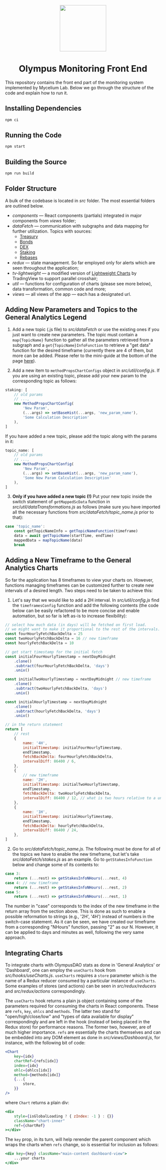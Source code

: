 <!-- markdownlint-disable no-inline-html first-line-h1 -->

<div align="center">
  <a href="https://app.olympusdao.finance/#/dashboard" target="_blank">
    <img width="150" src="./public/assets/favicons/android-chrome-192x192.png">
  </a>
  <h1>Olympus Monitoring Front End</h1>
</div>

This repository contains the front end part of the monitoring system implemented by Mycelium Lab. Below we go through the structure of the code and explain how to run it.

## Installing Dependencies

```bash
npm ci
```

## Running the Code

```bash
npm start
```

## Building the Source

```bash
npm run build
```

## Folder Structure

A bulk of the codebase is located in <i>src</i> folder. The most essential folders are outlined below.

<ul>
    <li>
        <i>сomponents</a></i> — React components (partials) integrated in major components from <i>views</i> folder;
    </li>
    <li>
        <i>dataFetch</i> — communication with subgraphs and data mapping for further utilization. Topics with sources:
        <ul>
            <li>
                <a target="_blank" href="https://github.com/ilau020203/parser-subgrag-olympus">Treasury</a>
            </li>
            <li>
                <a target="_blank" href="https://github.com/limenal/olympus-query/blob/master/deposits.js">Bonds</a>
            </li>
            <li>
                <a target="_blank" href="https://github.com/limenal/sushi-swap-query/blob/master/pairs.js">DEX</a>
            </li>
            <li>
                <a target="_blank" href="https://github.com/limenal/olympus-query/blob/master/stakes.js">Staking</a>
            </li>
            <li>
                <a target="_blank" href="https://github.com/limenal/olympus-query/blob/master/rebases.js">Rebases</a>
            </li>
        </ul>
    </li>
    <li>
        <i>redux</i> — state management. So far employed only for alerts which are seen throughout the application; 
    </li>
    <li>
        <i>tv-lightweight</i> — a modified version of <a targer="_blank" href="https://github.com/tradingview/lightweight-charts/">Lightweight Charts</a> by TradingView to support parallel crosshair;
    </li>
    <li>
        <i>util</i> — functions for configuration of charts (please see more below), data transformation, common code and more; 
    </li>
    <li>
        <i>views</i> — all views of the app — each has a designated url.
    </li>
</ul>

## Adding New Parameters and Topics to the General Analytics Legend

1. Add a new topic (.js file) to <i>src/dataFetch</i> or use the existing ones if you just want to create new parameters. The topic must contain a `map{TopicName}` function to gather all the parameters retrieved from a subgraph and a `get{TopicName}InfoFunction` to retrieve a "get data" function for the desired timeframe (currently there are 4 of them, but more can be added. Please refer to the mini-guide at the bottom of the page <a target="_blank" href="https://github.com/limenal/olympus-query">here</a>).

2. Add a new item to `methodPropsChartConfigs` object in <i>src/util/config.js</i>. If you are using an existing topic, please add your new param to the corresponding topic as follows:

```js
staking: [
    // old params
    // ...,
    new MethodPropsChartConfig(
        'New Param',
        (...args) => setBaseHist(...args, 'new_param_name'),
        'Some Calculation Description'
    ),
]
```

If you have added a new topic, please add the topic along with the params in it:

```js
topic_name: [
    // old params
    // ...,
    new MethodPropsChartConfig(
        'New Param',
        (...args) => setBaseHist(...args, 'new_param_name'),
        'Some New Param Calculation Description'
    ),
]
```

3. <b>Only if you have added a new topic (!)</b> Put your new topic inside the switch statement of `getMappedScData` function in <i>src/util/dataTransformations.js</i> as follows (make sure you have imported all the necessary functions from <i>src/dataFetch/topic_name.js</i> prior to that):

```js
case 'topic_name':
    const getTopicNameInfo = getTopicNameFunction(timeframe)
    data = await getTopicName(startTime, endTime)
    mappedData = mapTopicName(data)
    break
```

## Adding a New Timeframe to the General Analytics Charts

So far the application has 8 timeframes to view your charts on. However, functions managing timeframes can be customized further to create new intervals of a desired length. Two steps need to be taken to achieve this:

1. Let's say that we would like to add a 2H interval. In <i>src/util/config.js</i> find the `timeframesConfig` function and add the following contents (the code below can be easily refactored to be more concise and enable automation, but so far is left as-is to increase flexibility):

```js
// select how much data (in days) will be fetched on first load.
// we might want to make it proportional to the rest of the intervals.
const fourHourlyFetchBackDelta = 25
const twoHourlyFetchBackDelta = 16 // new timeframe
const hourlyFetchBackDelta = 10
```

```js
// get start timestamp for the initial fetch
const initialFourHourlyTimestamp = nextDayMidnight
    .clone()
    .subtract(fourHourlyFetchBackDelta, 'days')
    .unix()

const initialTwoHourlyTimestamp = nextDayMidnight // new timeframe
    .clone()
    .subtract(twoHourlyFetchBackDelta, 'days')
    .unix()

const initialHourlyTimestamp = nextDayMidnight
    .clone()
    .subtract(hourlyFetchBackDelta, 'days')
    .unix()
```

```js
// in the return statement
return [
    // rest
    {
        name: '4H',
        initialTimestamp: initialFourHourlyTimestamp,
        endTimestamp,
        fetchBackDelta: fourHourlyFetchBackDelta,
        intervalDiff: 86400 / 6,
    },
    {
        // new timeframe
        name: '2H',
        initialTimestamp: initialTwoHourlyTimestamp,
        endTimestamp,
        fetchBackDelta: twoHourlyFetchBackDelta,
        intervalDiff: 86400 / 12, // what is two hours relative to a unix day
    },
    {
        name: '1H',
        initialTimestamp: initialHourlyTimestamp,
        endTimestamp,
        fetchBackDelta: hourlyFetchBackDelta,
        intervalDiff: 86400 / 24,
    },
]
```

2. Go to <i>src/dataFetch/topic_name.js</i>. The following must be done for all of the topics we have to enable the new timeframe, but let's take <i>src/dataFetch/stakes.js</i> as an example. Go to `getStakesInfoFunction` below and change some of its contents to:

```js
case 3:
    return (...rest) => getStakesInfoNHours(...rest, 4)
case 4: // new timeframe
    return (...rest) => getStakesInfoNHours(...rest, 2)
case 5:
    return (...rest) => getStakesInfoNHours(...rest, 1)
```

The number in "case" corresponds to the index of the new timeframe in the return array from the section above. This is done as such to enable a possible reformation to strings (e.g., '2H', '4H') instead of numbers in the switch-case statement. As it can be seen, we have created our timeframe from a corresponding "NHours" function, passing "2" as our N. However, it can be applied to days and minutes as well, following the very same approach.

## Integrating Charts

To integrate charts with OlympusDAO stats as done in 'General Analytics' or 'Dashboard', one can employ the `useCharts` hook from <i>src/hooks/useCharts.js</i>. `useCharts` requires a `store` parameter which is the name of a Redux reducer consumed by a particular instance of `useCharts`. Some examples of stores (and actions) can be seen in <i>src/redux/reducers</i> and <i>src/redux/actions</i> correspondingly.

The `useCharts` hook returns a plain js object containing some of the parameters required for consuming the charts in React components. These are `refs`, `key`, `ohlcs` and `methods`. The latter two stand for "open/high/close/low" and "types of data available for display" correspondingly and are left in the hook (instead of being placed in the Redux store) for performance reasons. The former two, however, are of much higher importance. `refs` are essentially the charts themselves and can be embedded into any DOM element as done in <i>src/views/Dashboard.js</i>, for instance, with the following bit of code:

```jsx
<Chart
    key={idx}
    chartRef={refs[idx]}
    index={idx}
    ohlc={ohlcs[idx]}
    method={methods[idx]}
    {...{
        store,
    }}
/>
```

where `Chart` returns a plain div:

```jsx
<div
    style={isGlobalLoading ? { zIndex: -1 } : {}}
    className="chart-inner"
    ref={chartRef}
></div>
```

The `key` prop, in its turn, will help rerender the parent component which wraps the charts when `refs` change, so is essential for inclusion as follows:

```jsx
<div key={key} className="main-content dashboard-view">
    ...your charts
</div>
```
